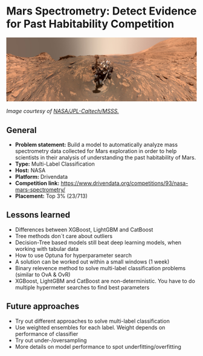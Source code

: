 # Mars Spectrometry: Detect Evidence for Past Habitability Competition

<img src="assets/nasa-mars-curiosity.jpg" alt="pipeline/nasa-mars-curiosity" />

*Image courtesy of
[NASA/JPL-Caltech/MSSS.](https://mars.nasa.gov/resources/26384/two-versions-of-a-curiosity-selfie-narrow-and-wide/)*

## General
* **Problem statement:** Build a model to automatically analyze mass spectrometry data collected for Mars exploration in order to help scientists in their analysis of understanding the past habitability of Mars.
* **Type:** Multi-Label Classification
* **Host:** NASA
* **Platform:** Drivendata
* **Competition link:** https://www.drivendata.org/competitions/93/nasa-mars-spectrometry/
* **Placement:** Top 3% (23/713)

## Lessons learned
* Differences between XGBoost, LightGBM and CatBoost
* Tree methods don´t care about outliers
* Decision-Tree based models still beat deep learning models, when working with tabular data
* How to use Optuna for hyperparameter search
* A solution can be worked out within a small windows (1 week)
* Binary relevence method to solve multi-label classification problems (similar to OvA & OvR)
* XGBoost, LightGBM and CatBoost are non-deterministic. You have to do multiple hypermeter searches to find best parameters

## Future approaches
* Try out different approaches to solve multi-label classification
* Use weighted ensembles for each label. Weight depends on performance of classifier
* Try out under-/oversampling
* More details on model performance to spot underfitting/overfitting
